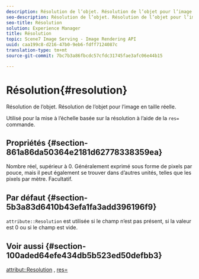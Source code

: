 ```yaml
---
description: Résolution de l’objet. Résolution de l’objet pour l’image en taille réelle.
seo-description: Résolution de l’objet. Résolution de l’objet pour l’image en taille réelle.
seo-title: Résolution
solution: Experience Manager
title: Résolution
topic: Scene7 Image Serving - Image Rendering API
uuid: caa199c8-d216-47b0-9eb6-fdff7124087c
translation-type: tm+mt
source-git-commit: 7bc7b3a86fbcdc57cfdc31745fae3afc06e44b15

---
```



# Résolution{#resolution}

Résolution de l’objet. Résolution de l’objet pour l’image en taille réelle.

Utilisé pour la mise à l’échelle basée sur la résolution à l’aide de la `res=` commande.

## Propriétés {#section-861a86da50364e2181d62778338359ea}

Nombre réel, supérieur à 0. Généralement exprimé sous forme de pixels par pouce, mais il peut également se trouver dans d’autres unités, telles que les pixels par mètre. Facultatif.

## Par défaut {#section-5b3a83d6410b43efa1fa3add396196f9}

`attribute::Resolution` est utilisée si le champ n’est pas présent, si la valeur est 0 ou si le champ est vide.

## Voir aussi {#section-100aded64efe434db5b523ed50defbb3}

[attribut::Resolution](../../../../../../is-api/image-catalog/image-serving-api-ref/c-image-catalog-reference/c-attributes-reference/r-resolution.md#reference-2c066a2cc9b04b4ea0c8ae9476e853b4) , [res=](../../../../../../is-api/http-ref/image-serving-api-ref/c-http-protocol-reference/c-command-reference/r-res.md#reference-3d6fe416801148dea0f786f2b5169e55)
